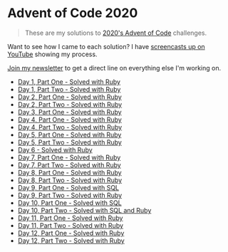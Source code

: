 # Advent of Code 2020

> These are my solutions to [2020's Advent of
> Code](https://adventofcode.com/2020) challenges.

Want to see how I came to each solution? I have [screencasts up on
YouTube](https://www.youtube.com/playlist?list=PL46-cKSxMYYDpg6qDPuzHdTex2g7Cpcjc)
showing my process.

[Join my newsletter](https://crafty-builder-6996.ck.page/e169c61186) to get a
direct line on everything else I'm working on.

- [Day 1, Part One - Solved with Ruby](https://www.youtube.com/watch?v=Hvp07gTQhF4)
- [Day 1, Part Two - Solved with Ruby](https://www.youtube.com/watch?v=LVb8xtncT6E)
- [Day 2, Part One - Solved with Ruby](https://www.youtube.com/watch?v=3nbh8nxpao0)
- [Day 2, Part Two - Solved with Ruby](https://www.youtube.com/watch?v=fnICr_zlHmw)
- [Day 3, Part One - Solved with Ruby](https://www.youtube.com/watch?v=RFxtYHBjUqo)
- [Day 4, Part One - Solved with Ruby](https://www.youtube.com/watch?v=ZsJTjKYG2Vk)
- [Day 4, Part Two - Solved with Ruby](https://www.youtube.com/watch?v=WNui7DGR_FI)
- [Day 5, Part One - Solved with Ruby](https://www.youtube.com/watch?v=4qUkFDlf_no)
- [Day 5, Part Two - Solved with Ruby](https://www.youtube.com/watch?v=ns8EQplQnIg)
- [Day 6 - Solved with Ruby](https://www.youtube.com/watch?v=Bqq-YQnDdIk)
- [Day 7, Part One - Solved with Ruby](https://www.youtube.com/watch?v=auN8FhAK3h8)
- [Day 7, Part Two - Solved with Ruby](https://www.youtube.com/watch?v=zsNRLwVHVWI)
- [Day 8, Part One - Solved with Ruby](https://www.youtube.com/watch?v=gW3fjHUV-J4)
- [Day 8, Part Two - Solved with Ruby](https://www.youtube.com/watch?v=x4fK73fsYI8)
- [Day 9, Part One - Solved with SQL](https://www.youtube.com/watch?v=LFtYX6z6DVo)
- [Day 9, Part Two - Solved with Ruby](https://www.youtube.com/watch?v=UPZ1Dd1x-Vk)
- [Day 10, Part One - Solved with SQL](https://www.youtube.com/watch?v=wGEt_BUgKbo)
- [Day 10, Part Two - Solved with SQL and Ruby](https://www.youtube.com/watch?v=CdPO6BNTrtY)
- [Day 11, Part One - Solved with Ruby](https://www.youtube.com/watch?v=ZQUqNooKws4)
- [Day 11, Part Two - Solved with Ruby](https://www.youtube.com/watch?v=RRH2drh2GxU)
- [Day 12, Part One - Solved with Ruby](https://www.youtube.com/watch?v=LF98molZn7M)
- [Day 12, Part Two - Solved with Ruby](https://www.youtube.com/watch?v=e4i4YR5WIc8)
